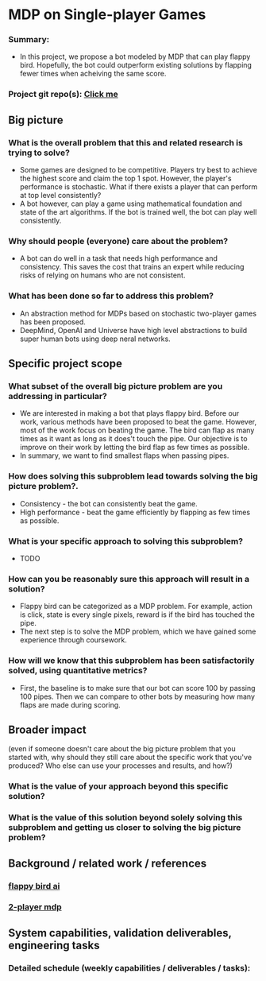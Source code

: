 # MDP on Single-player Games

### Summary:
* In this project, we propose a bot modeled by MDP that can play flappy bird. Hopefully, the bot could outperform existing solutions by flapping fewer times when acheiving the same score.

### Project git repo(s):  [Click me](https://github.com/chokyzhou/209AS-5-Fishes/tree/v2/project)

## Big picture 

### What is the overall problem that this and related research is trying to solve?
* Some games are designed to be competitive. Players try best to achieve the highest score and claim the top 1 spot. However, the player's performance is stochastic. What if there exists a player that can perform at top level consistently?
* A bot however, can play a game using mathematical foundation and state of the art algorithms. If the bot is trained well, the bot can play well consistently.

### Why should people (everyone) care about the problem?
* A bot can do well in a task that needs high performance and consistency. This saves the cost that trains an expert while reducing risks of relying on humans who are not consistent. 

### What has been done so far to address this problem?
* An abstraction method for MDPs based on stochastic two-player games has been proposed. 
* DeepMind, OpenAI and Universe have high level abstractions to build super human bots using deep neral networks.

## Specific project scope

### What subset of the overall big picture problem are you addressing in particular?
* We are interested in making a bot that plays flappy bird. Before our work, various methods have been proposed to beat the game. However, most of the work focus on beating the game. The bird can flap as many times as it want as long as it does't touch the pipe. Our objective is to improve on their work by letting the bird flap as few times as possible. 
* In summary, we want to find smallest flaps when passing pipes.

### How does solving this subproblem lead towards solving the big picture problem?.
* Consistency - the bot can consistently beat the game.
* High performance - beat the game efficiently by flapping as few times as possible.
  
### What is your specific approach to solving this subproblem?
* TODO

### How can you be reasonably sure this approach will result in a solution?
* Flappy bird can be categorized as a MDP problem. For example, action is click, state is every single pixels, reward is if the bird has touched the pipe.
* The next step is to solve the MDP problem, which we have gained some experience through coursework.

### How will we know that this subproblem has been satisfactorily solved, using quantitative metrics?
* First, the baseline is to make sure that our bot can score 100 by passing 100 pipes. Then we can compare to other bots by measuring how many flaps are made during scoring.

## Broader impact
(even if someone doesn't care about the big picture problem that you started with, why should they still care about the specific work that you've produced?  Who else can use your processes and results, and how?)

### What is the value of your approach beyond this specific solution?

### What is the value of this solution beyond solely solving this subproblem and getting us closer to solving the big picture problem?

## Background / related work / references
### [flappy bird ai](https://medium.com/analytics-vidhya/how-i-built-an-ai-to-play-flappy-bird-81b672b66521)
### [2-player mdp](https://www.researchgate.net/publication/221406673_Game-based_Abstraction_for_Markov_Decision_Processes)

## System capabilities, validation deliverables, engineering tasks

### Detailed schedule (weekly capabilities / deliverables / tasks):
